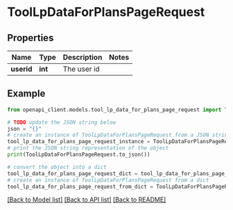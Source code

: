 # ToolLpDataForPlansPageRequest


## Properties

Name | Type | Description | Notes
------------ | ------------- | ------------- | -------------
**userid** | **int** | The user id | 

## Example

```python
from openapi_client.models.tool_lp_data_for_plans_page_request import ToolLpDataForPlansPageRequest

# TODO update the JSON string below
json = "{}"
# create an instance of ToolLpDataForPlansPageRequest from a JSON string
tool_lp_data_for_plans_page_request_instance = ToolLpDataForPlansPageRequest.from_json(json)
# print the JSON string representation of the object
print(ToolLpDataForPlansPageRequest.to_json())

# convert the object into a dict
tool_lp_data_for_plans_page_request_dict = tool_lp_data_for_plans_page_request_instance.to_dict()
# create an instance of ToolLpDataForPlansPageRequest from a dict
tool_lp_data_for_plans_page_request_from_dict = ToolLpDataForPlansPageRequest.from_dict(tool_lp_data_for_plans_page_request_dict)
```
[[Back to Model list]](../README.md#documentation-for-models) [[Back to API list]](../README.md#documentation-for-api-endpoints) [[Back to README]](../README.md)


